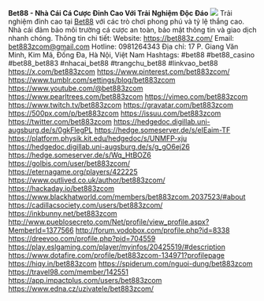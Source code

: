 **Bet88 - Nhà Cái Cá Cược Đỉnh Cao Với Trải Nghiệm Độc Đáo**
![](https://s3-ap-northeast-1.amazonaws.com/g0v-hackmd-images/uploads/upload_485435de5a2ec366f742d0f8ec1387c8.jpg)
Trải nghiệm đỉnh cao tại <a href="https://bet883z.com/">Bet88</a> với các trò chơi phong phú và tỷ lệ thắng cao. Nhà cái đảm bảo môi trường cá cược an toàn, bảo mật thông tin và giao dịch nhanh chóng.
Thông tin chi tiết:
Website: https://bet883z.com/
Email: bet883zcom@gmail.com
Hotline: 0981264343
Địa chỉ: 17 P. Giang Văn Minh, Kim Mã, Đống Đa, Hà Nội, Việt Nam
Hashtags: #bet88 #bet88_casino #bet88_bet883 #nhacai_bet88 #trangchu_bet88 #linkvao_bet88
https://x.com/bet883zcom
https://www.pinterest.com/bet883zcom/
https://www.tumblr.com/settings/blog/bet883zcom
https://www.youtube.com/@bet883zcom
https://www.pearltrees.com/bet883zcom
https://vimeo.com/bet883zcom
https://www.twitch.tv/bet883zcom
https://gravatar.com/bet883zcom
https://500px.com/p/bet883zcom
https://issuu.com/bet883zcom
https://twitter.com/bet883zcom
https://hedgedoc.digillab.uni-augsburg.de/s/0gkFlegPL
https://hedge.someserver.de/s/eIEaim-TF
https://platform.physik.kit.edu/hedgedoc/s/UNMFP-xju
https://hedgedoc.digillab.uni-augsburg.de/s/g_gO6ej26
https://hedge.someserver.de/s/Wq_HtBOZ6
https://golbis.com/user/bet883zcom/
https://eternagame.org/players/422225
https://www.outlived.co.uk/author/bet883zcom/
https://hackaday.io/bet883zcom
https://www.blackhatworld.com/members/bet883zcom.2037523/#about
https://cadillacsociety.com/users/bet883zcom/
https://inkbunny.net/bet883zcom
http://www.pueblosecreto.com/Net/profile/view_profile.aspx?MemberId=1377566
http://forum.vodobox.com/profile.php?id=8338
https://dreevoo.com/profile.php?pid=704559
https://play.eslgaming.com/player/myinfos/20425519/#description
https://www.dotafire.com/profile/bet883zcom-134971?profilepage
https://hiqy.in/bet883zcom
https://spiderum.com/nguoi-dung/bet883zcom
https://travel98.com/member/142551
https://app.impactplus.com/users/bet883zcom
https://www.edna.cz/uzivatele/bet883zcom/
